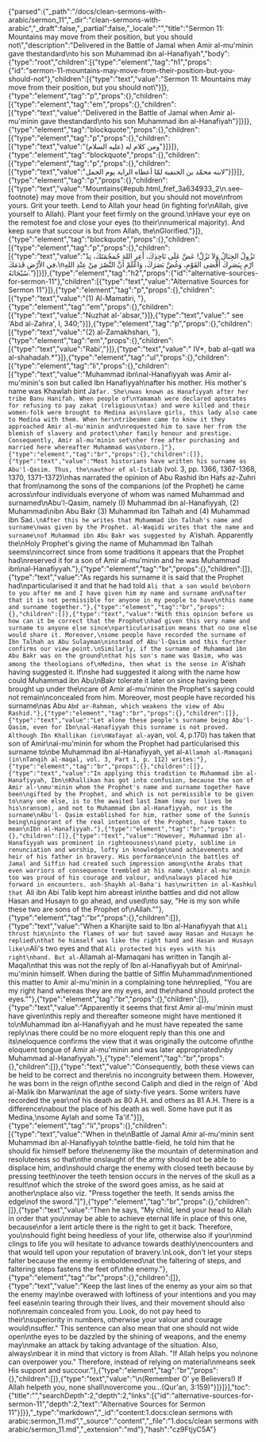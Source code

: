 {"parsed":{"_path":"/docs/clean-sermons-with-arabic/sermon_11","_dir":"clean-sermons-with-arabic","_draft":false,"_partial":false,"_locale":"","title":"Sermon 11:  Mountains may move from their position, but you should not\\","description":"Delivered in the Battle of Jamal when Amir al-mu'minin gave thestandard\nto his son Muhammad ibn al-Hanafiyah","body":{"type":"root","children":[{"type":"element","tag":"h1","props":{"id":"sermon-11-mountains-may-move-from-their-position-but-you-should-not"},"children":[{"type":"text","value":"Sermon 11:  Mountains may move from their position, but you should not\\"}]},{"type":"element","tag":"p","props":{},"children":[{"type":"element","tag":"em","props":{},"children":[{"type":"text","value":"Delivered in the Battle of Jamal when Amir al-mu'minin gave thestandard\nto his son Muhammad ibn al-Hanafiyah"}]}]},{"type":"element","tag":"blockquote","props":{},"children":[{"type":"element","tag":"p","props":{},"children":[{"type":"text","value":"ومن كلام له (عليه السلام)"}]}]},{"type":"element","tag":"blockquote","props":{},"children":[{"type":"element","tag":"p","props":{},"children":[{"type":"text","value":"لابنه محمّد بن الحنفية لمّا أعطاه الراية يوم الجمل"}]}]},{"type":"element","tag":"p","props":{},"children":[{"type":"text","value":"Mountains{#epub.html_fref_3a634933_2\n.see-footnote} may move from their position, but you should not move\nfrom yours. Grit your teeth. Lend to Allah your head (in fighting for\nAllah, give yourself to Allah). Plant your feet firmly on the ground.\nHave your eye on the remotest foe and close your eyes (to their\nnumerical majority). And keep sure that succour is but from Allah, the\nGlorified."}]},{"type":"element","tag":"blockquote","props":{},"children":[{"type":"element","tag":"p","props":{},"children":[{"type":"text","value":"تَزُولُ الجِبَالُ وَلاَ تَزُلْ! عَضَّ عَلَى نَاجِذِكَ، أَعِرِ اللهَ جُمجُمَتَكَ، تِدْ في الاْرْضِ قَدَمَكَ،\nارْمِ بِبَصَرِكَ أَقْصَى القَوْمِ، وَغُضَّ بَصَرَكَ، وَاعْلَمْ أَنَّ النَّصْرَ مِنْ عِنْدِ اللهِ سُبْحَانَهُ."}]}]},{"type":"element","tag":"h2","props":{"id":"alternative-sources-for-sermon-11"},"children":[{"type":"text","value":"Alternative Sources for Sermon 11"}]},{"type":"element","tag":"p","props":{},"children":[{"type":"text","value":"(1) Al-Mamatiri, "},{"type":"element","tag":"em","props":{},"children":[{"type":"text","value":"Nuzhat al-'absar,"}]},{"type":"text","value":" see 'Abd al-Zahra', I, 340;"}]},{"type":"element","tag":"p","props":{},"children":[{"type":"text","value":"(2) al-Zamakhshari, "},{"type":"element","tag":"em","props":{},"children":[{"type":"text","value":"Rabi',"}]},{"type":"text","value":" IV*, bab al-qatl wa al-shahadah.*"}]},{"type":"element","tag":"ul","props":{},"children":[{"type":"element","tag":"li","props":{},"children":[{"type":"text","value":"Muhammad ibn\nal-Hanafiyyah was Amir al-mu'minin's son but called Ibn Hanafiyyah\nafter his mother. His mother's name was Khawlah bint Ja`far. She\nwas known as Hanafiyyah after her tribe Banu Hanifah. When people of\nYamamah were declared apostates for refusing to pay zakat (religious\ntax) and were killed and their women-folk were brought to Medina as\nslave girls, this lady also came to Medina with them. When her\ntribesmen came to know it they approached Amir al-mu'minin and\nrequested him to save her from the blemish of slavery and protect\nher family honour and prestige. Consequently, Amir al-mu'minin set\nher free after purchasing and married here whereafter Muhammad was\nborn.]"},{"type":"element","tag":"br","props":{},"children":[]},{"type":"text","value":"Most historians have written his surname as Abu'l-Qasim. Thus, the\nauthor of al-Isti`ab (vol. 3, pp. 1366, 1367-1368, 1370, 1371-1372)\nhas narrated the opinion of Abu Rashid ibn Hafs az-Zuhri that from\namong the sons of the companions (of the Prophet) he came across\nfour individuals everyone of whom was named Muhammad and surnamed\nAbu'l-Qasim, namely (I) Muhammad ibn al-Hanafiyyah, (2) Muhammad\nibn Abu Bakr (3) Muhammad ibn Talhah and (4) Muhammad ibn Sa`d.\nAfter this he writes that Muhammad ibn Talhah's name and surname\nwas given by the Prophet. al-Waqidi writes that the name and surname\nof Muhammad ibn Abu Bakr was suggested by `A'ishah. Apparently the\nHoly Prophet's giving the name of Muhammad ibn Talhah seems\nincorrect since from some traditions it appears that the Prophet had\nreserved it for a son of Amir al-mu'minin and he was Muhammad ibn\nal-Hanafiyyah."},{"type":"element","tag":"br","props":{},"children":[]},{"type":"text","value":"As regards his surname it is said that the Prophet had\nparticularised it and that he had told `Ali that a son would be\nborn to you after me and I have given him my name and surname and\nafter that it is not permissible for anyone in my people to have\nthis name and surname together."},{"type":"element","tag":"br","props":{},"children":[]},{"type":"text","value":"With this opinion before us how can it be correct that the Prophet\nhad given this very name and surname to anyone else since\nparticularisation means that no one else would share it. Moreover,\nsome people have recorded the surname of Ibn Talhah as Abu Sulayman\ninstead of Abu'l-Qasim and this further confirms our view point.\nSimilarly, if the surname of Muhammad ibn Abu Bakr was on the ground\nthat his son's name was Qasim, who was among the theologians of\nMedina, then what is the sense in `A'ishah having suggested it. If\nshe had suggested it along with the name how could Muhammad ibn Abu\nBakr tolerate it later on since having been brought up under the\ncare of Amir al-mu'minin the Prophet's saying could not remain\nconcealed from him. Moreover, most people have recorded his surname\nas Abu `Abd ar-Rahman, which weakens the view of Abu Rashid."},{"type":"element","tag":"br","props":{},"children":[]},{"type":"text","value":"Let alone these people's surname being Abu'l-Qasim, even for Ibn\nal-Hanafiyyah this surname is not proved. Although Ibn Khallikan (in\nWafayat al-a`yan, vol. 4, p.170) has taken that son of Amir\nal-mu'minin for whom the Prophet had particularised this surname to\nbe Muhammad ibn al-Hanafiyyah, yet al-`Allamah al-Mamaqani (in\nTanqih al-maqal, vol. 3, Part 1, p. 112) writes:"},{"type":"element","tag":"br","props":{},"children":[]},{"type":"text","value":"In applying this tradition to Muhammad ibn al-Hanafiyyah, Ibn\nKhallikan has got into confusion, because the son of Amir al-\nmu'minin whom the Prophet's name and surname together have been\ngifted by the Prophet, and which is not permissible to be given to\nany one else, is to the awaited last Imam (may our lives be his\nransom), and not to Muhammad ibn al-Hanafiyyah, nor is the surname\nAbu'l- Qasim established for him, rather some of the Sunnis being\nignorant of the real intention of the Prophet, have taken to mean\nIbn al-Hanafiyyah."},{"type":"element","tag":"br","props":{},"children":[]},{"type":"text","value":"However, Muhammad ibn al-Hanafiyyah was prominent in righteousness\nand piety, sublime in renunciation and worship, lofty in knowledge\nand achievements and heir of his father in bravery. His performance\nin the battles of Jamal and Siffin had created such impression among\nthe Arabs that even warriors of consequence trembled at his name.\nAmir al-mu'minin too was proud of his courage and valour, and\nalways placed him forward in encounters. ash-Shaykh al-Baha'i has\nwritten in al-Kashkul that `Ali ibn Abi Talib kept him abreast in\nthe battles and did not allow Hasan and Husayn to go ahead, and used\nto say, \"He is my son while these two are sons of the Prophet of\nAllah.\""},{"type":"element","tag":"br","props":{},"children":[]},{"type":"text","value":"When a Kharijite said to Ibn al-Hanafiyyah that `Ali thrust him\ninto the flames of war but saved away Hasan and Husayn he replied\nthat he himself was like the right hand and Hasan and Husayn like\n`Ali's two eyes and that `Ali protected his eyes with his right\nhand. But al-`Allamah al-Mamaqani has written in Tanqih al-Maqal\nthat this was not the reply of Ibn al-Hanafiyyah but of Amir\nal-mu'minin himself. When during the battle of Siffin Muhammad\nmentioned this matter to Amir al-mu'minin in a complaining tone he\nreplied, \"You are my right hand whereas they are my eyes, and the\nhand should protect the eyes.\""},{"type":"element","tag":"br","props":{},"children":[]},{"type":"text","value":"Apparently it seems that first Amir al-mu'minin must have given\nthis reply and thereafter someone might have mentioned it to\nMuhammad ibn al-Hanafiyyah and he must have repeated the same reply\nas there could be no more eloquent reply than this one and its\neloquence confirms the view that it was originally the outcome of\nthe eloquent tongue of Amir al-mu'minin and was later appropriated\nby Muhammad al-Hanafiyyah."},{"type":"element","tag":"br","props":{},"children":[]},{"type":"text","value":"Consequently, both these views can be held to be correct and there\nis no incongruity between them. However, he was born in the reign of\nthe second Caliph and died in the reign of `Abd al-Malik ibn Marwan\nat the age of sixty-five years. Some writers have recorded the year\nof his death as 80 A.H. and others as 81 A.H. There is a difference\nabout the place of his death as well. Some have put it as Medina,\nsome Aylah and some Ta'if."}]},{"type":"element","tag":"li","props":{},"children":[{"type":"text","value":"When in the\nBattle of Jamal Amir al-mu'minin sent Muhammad ibn al-Hanafiyyah to\nthe battle-field, he told him that he should fix himself before the\nenemy like the mountain of determination and resoluteness so that\nthe onslaught of the army should not be able to displace him, and\nshould charge the enemy with closed teeth because by pressing teeth\nover the teeth tension occurs in the nerves of the skull as a result\nof which the stroke of the sword goes amiss, as he said at another\nplace also viz. \"Press together the teeth. It sends amiss the edge\nof the sword.\"]"},{"type":"element","tag":"br","props":{},"children":[]},{"type":"text","value":"Then he says, \"My child, lend your head to Allah in order that you\nmay be able to achieve eternal life in place of this one, because\nfor a lent article there is the right to get it back. Therefore, you\nshould fight being heedless of your life, otherwise also if your\nmind clings to life you will hesitate to advance towards deathly\nencounters and that would tell upon your reputation of bravery.\nLook, don't let your steps falter because the enemy is emboldened\nat the faltering of steps, and faltering steps fastens the feet of\nthe enemy."},{"type":"element","tag":"br","props":{},"children":[]},{"type":"text","value":"Keep the last lines of the enemy as your aim so that the enemy may\nbe overawed with loftiness of your intentions and you may feel ease\nin tearing through their lives, and their movement should also not\nremain concealed from you. Look, do not pay heed to their\nsuperiority in numbers, otherwise your valour and courage would\nsuffer.\" This sentence can also mean that one should not wide open\nthe eyes to be dazzled by the shining of weapons, and the enemy may\nmake an attack by taking advantage of the situation. Also, always\nbear it in mind that victory is from Allah. \"If Allah helps you no\none can overpower you.\" Therefore, instead of relying on material\nmeans seek His support and succour."},{"type":"element","tag":"br","props":{},"children":[]},{"type":"text","value":"\n(Remember O' ye Believers!) If Allah helpeth you, none shall\novercome you...(Qur'an, 3:159)"}]}]}],"toc":{"title":"","searchDepth":2,"depth":2,"links":[{"id":"alternative-sources-for-sermon-11","depth":2,"text":"Alternative Sources for Sermon 11"}]}},"_type":"markdown","_id":"content:1.docs:clean sermons with arabic:sermon_11.md","_source":"content","_file":"1.docs/clean sermons with arabic/sermon_11.md","_extension":"md"},"hash":"cz9FtjyC5A"}